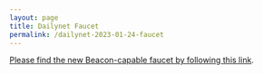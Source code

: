 ```yaml
---
layout: page
title: Dailynet Faucet
permalink: /dailynet-2023-01-24-faucet
---
```


[Please find the new Beacon-capable faucet by following this link](https://faucet.dailynet-2023-01-24.teztnets.xyz).
